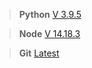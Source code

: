 
> **Python**
> [V 3.9.5](https://www.python.org/downloads/release/python-3111/)

> **Node**
> [V 14.18.3](https://registry.npmmirror.com/binary.html?path=node/v14.18.3/)

> **Git**
> [Latest](https://git-scm.com/)